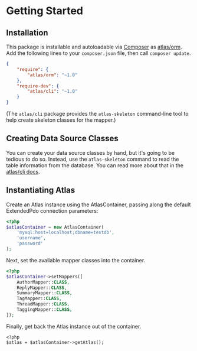# Getting Started

## Installation

This package is installable and autoloadable via [Composer](https://getcomposer.org/)
as [atlas/orm](https://packagist.org/packages/atlas/orm). Add the following lines
to your `composer.json` file, then call `composer update`.

```json
{
    "require": {
        "atlas/orm": "~1.0"
    },
    "require-dev": {
        "atlas/cli": "~1.0"
    }
}
```

(The `atlas/cli` package provides the `atlas-skeleton` command-line tool to
help create skeleton classes for the mapper.)

## Creating Data Source Classes

You can create your data source classes by hand, but it's going to be tedious to
do so. Instead, use the `atlas-skeleton` command to read the table information
from the database. You can read more about that in the
[atlas/cli docs](https://github.com/atlasphp/Atlas.Cli/blob/1.x/README.md).

## Instantiating Atlas

Create an Atlas instance using the AtlasContainer, passing along the default
ExtendedPdo connection parameters:

```php
<?php
$atlasContainer = new AtlasContainer(
    'mysql:host=localhost;dbname=testdb',
    'username',
    'password'
);
```

Next, set the available mapper classes into the container.

```php
<?php
$atlasContainer->setMappers([
    AuthorMapper::CLASS,
    ReplyMapper::CLASS,
    SummaryMapper::CLASS,
    TagMapper::CLASS,
    ThreadMapper::CLASS,
    TaggingMapper::CLASS,
]);
```

Finally, get back the Atlas instance out of the container.

```
<?php
$atlas = $atlasContainer->getAtlas();
```

